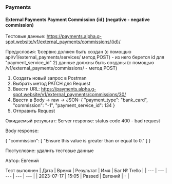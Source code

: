 ### Payments
#### External Payments Payment Commission {id} (negative - negative commission)

Тестовые данные: https://payments.alpha.g-spot.website/v1/external_payments/commissions/{id}/


Предусловия:   1)сервис должен быть создан (с помощью api/v1/external_payments/services/ метод POST) - из него берется id для "payment_service_id"
               2) данные должны быть созданы (с помощью /v1/external_payments/commissions/ - метод POST)


1. Создать новый запрос в Postman
2. Выбрать метод PATCH для Request
3. Ввести URL: https://payments.alpha.g-spot.website/v1/external_payments/commissions/30/
4. Ввести в Body -> raw -> JSON:
{
  "payment_type": "bank_card",
  "commission": "-1",
  "payment_service_id": 134
}
5. Отправить Request

Ожидаемый результат: Server response: status code 400 - bad request

Body response:

{
    "commission": [
        "Ensure this value is greater than or equal to 0."
    ]
}


Постусловие: удалить тестовые данные

Автор: Евгений

Тест выполнен
| Дата | Время | Результат | Имя | Баг № Trello |
| --- | --- | --- | --- | --- |
| 2023-07-17 | 15:05 | Passed | Евгений | - | 